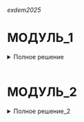 *exdem2025*
###
# МОДУЛЬ_1

<details>
<summary> Полное решение </summary>

<br/>

<details>
<summary>Установка/предустановка необходимых пакетов</summary>

 1.Нужно поставить галочку в "Система управления NetworkManager" в категории "Система управления сетевыми интерфейсами" для работы с утилитой "nmcli"
 <p align="center">
  <img width="1080" height="720" src="https://github.com/HatKodGor/exdem2025/blob/main/2.png"
<p\>
<p align="center"><strong>NM</strong></p>

2. В ALT Linux Server/JeOS(если необходимо и будет возможность устанавливать пакеты)
  -  apt-get update - обновление репозиториев пакетов
  -  apt-get install nano - текстовый редактор
  -  apt-get install NetworkManager-tui NetworkManager-cli - работа с сетевыми интерфейсами

<br/>


</details>

<br/>

### Содержание

1. **[Произведите базовую настройку устройств](https://github.com/HatKodGor/exdem2025/blob/main/README.md#%D0%BF%D1%80%D0%BE%D0%B8%D0%B7%D0%B2%D0%B5%D0%B4%D0%B8%D1%82%D0%B5-%D0%B1%D0%B0%D0%B7%D0%BE%D0%B2%D1%83%D1%8E-%D0%BD%D0%B0%D1%81%D1%82%D1%80%D0%BE%D0%B9%D0%BA%D1%83-%D1%83%D1%81%D1%82%D1%80%D0%BE%D0%B9%D1%81%D1%82%D0%B2)**

2. **[Настройка ISP](https://github.com/HatKodGor/exdem2025?tab=readme-ov-file#%D0%B7%D0%B0%D0%B4%D0%B0%D0%BD%D0%B8%D0%B5-2)**
  
3. **[Создание локальных учетных записей](https://github.com/HatKodGor/exdem2025?tab=readme-ov-file#%D0%B7%D0%B0%D0%B4%D0%B0%D0%BD%D0%B8%D0%B5-3)**
  
4. **[Настройте на интерфейсе HQ-RTR в сторону офиса HQ виртуальный коммутатор](https://github.com/HatKodGor/exdem2025/blob/main/README.md#%D0%B7%D0%B0%D0%B4%D0%B0%D0%BD%D0%B8%D0%B5-4)**
   
5. **[Настройка безопасного удаленного доступа на серверах HQ-SRV и BR-SRV](https://github.com/HatKodGor/exdem2025/blob/main/README.md#%D0%B7%D0%B0%D0%B4%D0%B0%D0%BD%D0%B8%D0%B5-5)**
  
6. **[Между офисами HQ и BR необходимо сконфигурировать IP-туннель](https://github.com/HatKodGor/exdem2025/blob/main/README.md#6-%D0%BD%D0%B0%D1%81%D1%82%D1%80%D0%BE%D0%B9%D0%BA%D0%B0-ip-%D1%82%D1%83%D0%BD%D0%BD%D0%B5%D0%BB%D1%8F-%D0%BC%D0%B5%D0%B6%D0%B4%D1%83-%D0%BE%D1%84%D0%B8%D1%81%D0%B0%D0%BC%D0%B8)**

7. **[Обеспечьте динамическую маршрутизацию](https://github.com/HatKodGor/exdem2025?tab=readme-ov-file#%D0%B7%D0%B0%D0%B4%D0%B0%D0%BD%D0%B8%D0%B5-7)**

8. **[Настройка динамической трансляции адресов](https://github.com/HatKodGor/exdem2025?tab=readme-ov-file#%D0%B7%D0%B0%D0%B4%D0%B0%D0%BD%D0%B8%D0%B5-8)**

9. **[Настройка протокола динамической конфигурации хостов](https://github.com/HatKodGor/exdem2025?tab=readme-ov-file#%D0%B7%D0%B0%D0%B4%D0%B0%D0%BD%D0%B8%D0%B5-9)**

10. **[Настройка DNS для офисов HQ и BR](https://github.com/HatKodGor/exdem2025?tab=readme-ov-file#%D0%B7%D0%B0%D0%B4%D0%B0%D0%BD%D0%B8%D0%B5-10)**

11. **[Настройте часовой пояс на всех устройствах, согласно месту проведения экзамена](https://github.com/HatKodGor/exdem2025?tab=readme-ov-file#%D0%B7%D0%B0%D0%B4%D0%B0%D0%BD%D0%B8%D0%B5-11)**

<br/>

<p align="center">
  <img width="450" height="600" src="https://github.com/user-attachments/assets/8ee209f5-6fed-4f03-bbe3-e202155957b3"
<p\>
<p align="center"><strong>Топология</strong></p>

<br/>

## Задание 1

### Произведите базовую настройку устройств

- Настройте имена устройств согласно топологии. Используйте полное доменное имя

- На всех устройствах необходимо сконфигурировать IPv4

- IP-адрес должен быть из приватного диапазона, в случае, если сеть локальная, согласно RFC1918

- Локальная сеть в сторону HQ-SRV(VLAN100) должна вмещать не более 64 адресов

- Локальная сеть в сторону HQ-CLI(VLAN200) должна вмещать не более 16 адресов

- Локальная сеть в сторону BR-SRV должна вмещать не более 32 адресов

- Локальная сеть для управления(VLAN999) должна вмещать не более 8 адресов

- Сведения об адресах занесите в отчёт, в качестве примера используйте Таблицу 3

<br/>

<details>
<summary>Решение</summary>
<br/>

**Полное доменное имя можно посмотреть в таблице для [Задания 10](https://github.com/damh66/demo2025/tree/main/module1#%D0%B7%D0%B0%D0%B4%D0%B0%D0%BD%D0%B8%D0%B5-10)**

<br/>

#### Настройка имен устройств на ALT Linux
```yml
hostnamectl set-hostname <FQDN>; exec bash
```
> FQDN (Fully Qualified Domain Name) - полное доменное имя
> 
> `exec bash` - обновление оболочки

<br/>

#### Настройка имен устройств на EcoRouter

Переходим в режим конфигурации и прописываем следующее:
```yml
hostname <name>
```
> `<name>` - желаемое имя устройства

<br/>

<table align="center">
  <tr>
    <td align="center">Сеть</td>
    <td align="center">Адрес подсети</td>
    <td align="center">Пул-адресов</td>
  </tr>
  <tr>
    <td align="center">SRV-Net (VLAN 100)</td>
    <td align="center">192.168.0.0/26</td>
    <td align="center">192.168.0.1 - 192.168.0.62</td>
  </tr>
  <tr>
    <td align="center">CLI-Net (VLAN 200)</td>
    <td align="center">192.168.1.0/28</td>
    <td align="center">192.168.1.65 - 192.168.1.78</td>
  </tr>
  <tr>
    <td align="center">BR-Net</td>
    <td align="center">192.168.2.0/27</td>
    <td align="center">192.168.2.1 - 192.168.2.30</td>
  </tr>
  <tr>
    <td align="center">MGMT (VLAN 999)</td>
    <td align="center">192.168.99.0/29</td>
    <td align="center">192.168.99.1 - 192.168.99.6</td>
  </tr>
  <tr>
    <td align="center">ISP-HQ</td>
    <td align="center">172.16.4.0/28</td>
    <td align="center">172.16.4.1 - 172.16.4.14</td>
  </tr>
  <tr>
    <td align="center">ISP-BR</td>
    <td align="center">172.16.5.0/28</td>
    <td align="center">172.16.5.1 - 172.16.5.14</td>
  </tr>
</table>
<p align="center"><strong>Таблица подсетей</strong></p>

<br/>

- **Пример таблицы адресации:**

  | Имя Устройства | IPv4                    | Интерфейс      | NIC     | Шлюз        |
  |----------------|-------------------------|----------------|---------|-------------|
  | ISP            | NAT (inet)              | ens33          | Internet|             |
  |                | 172.16.4.14/28          | ens34          | ISP_HQ  |             |
  |                | 172.16.5.14/28          | ens35          | ISP_BR  |             |
  |________________|_________________________|________________|_________|_____________|
  | HQ-RTR         | 172.16.4.1/28           | toISP(ge0)     | ISP_HQ  | 172.16.4.14 |
  |                | 192.168.0.81/29         | vl999          |         |             |
  |                | 192.168.0.62/26         | vl100(ge1)     |         |             |
  |                | 192.168.1.78/28         | vl200(ge1)     | HQ_NET  |             |
  |                | 172.16.0.1/30           | GRE            | TUN     |             |
  |________________|_________________________|________________|_________|_____________|
  | HQ-SRV         | 192.168.0.2/26          | ens34.100@ens34| SRV_NET | 192.168.0.62|
  |________________|_________________________|________________|_________|_____________|
  | HQ-CLI         | 192.168.1.65/28 (DHCP)  | ens34.200@ens34| CLI_NET | 192.168.1.78|
  |________________|_________________________|________________|_________|_____________|
  | BR-RTR         | 172.16.5.1/28           | toISP(ge0)     | ISP_BR  | 172.16.5.14 |
  |                | 192.168.2.1/27          | toBRS_RV(ge1)  | BR_NET  |             |
  |                | 172.16.0.2/30           | GRE            | TUN     |             |
  |________________|_________________________|________________|_________|_____________|
  | BR-SRV         | 192.168.2.2/27          | ens34          | BR_NET  | 192.168.2.1 |

> Адресация для **ISP** взята из следующего задания

<br/>

#### Наcтройка IP-адресации на **HQ-SRV**, **BR-SRV**, **HQ-CLI** (настройка IP-адресации на **ISP** проводится в [следующем задании](https://github.com/damh66/demo2025/tree/main/module1#%D0%B7%D0%B0%D0%B4%D0%B0%D0%BD%D0%B8%D0%B5-2))

(в основном ip-адреса для HQ-SRV/CLI и BR-SRV настраиваются на самом vlan)

Приводим файлы **`options`**, **`ipv4address`**, **`ipv4route`** в директории **`/etc/net/ifaces/*имя интерфейса*/`** к следующему виду (более опционально для ISP)

```yml
BOOTPROTO=static
TYPE=eth
NM_CONTROLLED=no
DISABLED=no
CONFIG_IPV4=yes
```
> **`options`**

```yml
192.168.*.*/* (пример)
```
> **'ipv4address'**

```yml
default via 192.168.*.*/* (пример)
```
> **'ipv4route'**


<br/>

#### Настройка IP-адресации на EcoRouter

Настраиваем интерфейс на **HQ-RTR**, который смотрит в сторону **ISP**:

- Создаем логический интерфейс:
```yml
interface toISP
  ip address 172.16.4.2/28
```

- Настраиваем физический порт:
```yml
port ge0
  service-instance ge0/toISP
    encapsulation untagged
```

- Объединеняем порт с интерфейсом:
```yml
interface toISP
  connect port ge0 service-instance ge0/toISP
```

<br/>

Настраиваем интерфейсы на **HQ-RTR**, которые смотрят в сторону **HQ-SRV** и **HQ-CLI** (с разделением на VLAN):

- Создаем два интерфейса:
```yml
interface vl.100
  description "to hq-srv"
  ip address 192.168.0.62/26
!
interface vl.200
  description "to hq-cli"
  ip address 192.168.1.78/28
```

- Настраиваем порт:
```yml
port ge1
  service-instance vl.100
    encapsulation dot1q 100
    rewrite pop 1
  service-instance vl.200
    encapsulation dot1q 200
    rewrite pop 1
```

- Объединяем порт с интерфейсами:
```yml
interface vl.100
  connect port ge1 service-instance vl.100
!
interface vl.200
  connect port ge1 service-instance vl.200
```

<br/>

#### Адресация на BR-RTR (без разделения на VLAN) настраивается аналогично примеру выше в сторону ISP

<br/>

#### Добавление маршрута по умолчанию в EcoRouter (HQ-RTR; BR-RTR)

Прописываем следующее:
```yml
ip route 0.0.0.0/0 172.16.4.14 - HQ-RTR
ip route 0.0.0.0/0 172.16.5.14 - BR-RTR
```

</details>

<br/>


## Задание 2

### Настройка ISP

- Настройте адресацию на интерфейсах:

  - Интерфейс, подключенный к магистральному провайдеру, получает адрес по DHCP

  - Настройте маршруты по умолчанию там, где это необходимо

  - Интерфейс, к которому подключен HQ-RTR, подключен к сети 172.16.4.0/28

  - Интерфейс, к которому подключен BR-RTR, подключен к сети 172.16.5.0/28

  - На ISP настройте динамическую сетевую трансляцию в сторону HQ-RTR и BR-RTR для доступа к сети Интернет

<br/>

<details>
<summary>Решение</summary>
<br/>

#### Настройка интерфейса, который получает IP-адрес по DHCP
При первом входе в систему должно быть уже предустановлено, на всякий:
<details>
Файл **`options`** (в директории интерфейса"cd /etc/net/ifaces") приводим к следующему виду:
 
```yml
BOOTPROTO=dhcp
TYPE=eth
DISABLED=no
CONFIG_IPV4=yes
```
> **`BOOTPROTO=dhcp`** - заменили статический способ настройки адреса на динамическое получение

</details>

<br/>

#### Настройка маршрута по умолчанию

Прописываем шлюз по умолчанию:
```yml
default via *адрес шлюза*
```
>**ipv4route**

<br/>

#### Настройка интерфейсов, смотрящих в сторону HQ-RTR и BR-RTR происходит аналогично настройке в [Задании 1](https://github.com/HatKodGor/exdem2025?tab=readme-ov-file#%D0%B7%D0%B0%D0%B4%D0%B0%D0%BD%D0%B8%D0%B5-1)
>**'options' - HQ-RTR/BR-RTR**
<details>
 
 ```yml
 BOOTPROTO=static
 TYPE=eth
 NM_CONTROLLED=no
 DISABLED=no
 CONFIG_IPV4=yes
 ```
</details>

<br/>

>**'ipv4address'**
<details>

 ```yml
172.16.4.14/28 - HQ-RTR
172.16.5.14/28 - BR-RTR
```
</details>

<br/>

#### Включение маршрутизации

В файле **`/etc/net/sysctl.conf`** изменяем строку:
```yml
net.ipv4.ip_forward = 1
```

<br/>

Изменения в файле **`sysctl.conf`** применяем следующей командой:
```yml
sysctl -p /etc/sysctl.conf
```

</details>

<br/>

## Задание 3

### Создание локальных учетных записей

- Создайте пользователя sshuser на серверах HQ-SRV и BR-SRV

  - Пароль пользователя sshuser с паролем P@ssw0rd

  - Идентификатор пользователя 1010

  - Пользователь sshuser должен иметь возможность запускать sudo без дополнительной аутентификации.

- Создайте пользователя net_admin на маршрутизаторах HQ-RTR и BR-RTR

  - Пароль пользователя net_admin с паролем P@$$word

  - При настройке на EcoRouter пользователь net_admin должен обладать максимальными привилегиями

  - При настройке ОС на базе Linux, запускать sudo без дополнительной аутентификации

<br/>

<details>
<summary>Решение</summary>
<br/>

#### Создание пользователя `sshuser` на серверах
(чтобы всё получилось нужно пользователю root дать доступ к sudo "nano cd /etc/sudoers" nano - по желанию) нужно расскомментировать текст, то где белый текст в левой стороне изначально стоит "#" его нужно убрать
<p align="center">
  <img  src="https://github.com/HatKodGor/exdem2025/blob/main/3.png">
<p\>

Создаем самого пользователя(мы находимся под пользователем root):
```yml
sudo useradd sshuser -u 1010
```
> опция **`-u`** позволяет указать идентификатор пользователя сразу при создании

<br/>

Задаем пароль:
```yml
sudo passwd sshuser
```

<br/>

Добавляем в группу **wheel**:
```yml
sudo usermod -aG wheel sshuser
```

<br/>

Добавляем строку в **`/etc/sudoers`**:
```yml
sshuser ALL=(ALL) NOPASSWD:ALL
```
> Позволяет запускать **sudo** без аутентификации 

<br/>

#### Создание пользователя `net_admin` на Ecorouter

Создаем самого пользователя:
```yml
(config)username net_admin
```

<br/>

Задаем пароль:
```yml
(config-user)password P@ssw0rd
```

<br/>

Присваиваем привилегии администратора:
```yml
(config-user)role admin
```


</details>

## Задание 4

### Настройте на интерфейсе HQ-RTR в сторону офиса HQ виртуальный коммутатор

- Сервер HQ-SRV должен находиться в ID VLAN 100
- Клиент HQ-CLI в ID VLAN 200
- Создайте подсеть управления с ID VLAN 999
- Основные сведения о настройке коммутатора и выбора реализации разделения на VLAN занесите в отчёт

<br/>

<details>
<summary>Решение</summary>
#### Настройка VLAN для серверов и клиентов


- **VLAN 100 для HQ-SRV:**
  - **На HQ-RTR:**
    ```yuml
    int vl.100
    ip add 192.168.0.62/26
    port ge1
    service-instance vl.100
    encapsulation dot1q 100
    rewrite pop 1
    connect ip interface vl.100
    ```
    - **На HQ-SRV:**
    ```yuml
    nmcli con add type vlan con-name ens34.100 ifname ens34.100 dev ens34 id 100 ip4 192.168.0.2/26 gw4 192.168.0.62
    ```
    
- **VLAN 200 для HQ-CLI:**
  - **На HQ-RTR:**
    ```yuml
    int vl.200
    ip add 192.168.1.78/28
    port ge1
    service-instance vl.200
    encapsulation dot1q 200
    rewrite pop 1
    connect ip interface vl.200
    ex
    wr mem
    ```
    **На HQ-CLI:**
    ``` yuml
    nmcli con add type vlan con-name ens34.200 ifname ens34.200 dev ens34 id 200 ip4 192.168.1.65/28 gw4 192.168.1.78
    ```

    

> **Отчёт:** Сведения по настройке коммутатора и выбору реализации разделения на VLAN занесите в отчёт.

</details>

<br/>

## Задание 5

### Настройка безопасного удаленного доступа на серверах HQ-SRV и BR-SRV

- Для подключения используйте порт 2024
- Разрешите подключения только пользователю sshuser
- Ограничьте количество попыток входа до двух
- Настройте баннер «Authorized access only»

<br/>

<details>
<summary>Решение</summary>
<br/>

Приводим указанные строки в файле **`/etc/openssh/sshd_config`** к следующим значениям (всё должно быть незакомментировано):
```yml
Port 2024
MaxAuthTries 2
PasswordAuthentication yes
Banner /etc/openssh/bannermotd
AllowUsers  sshuser
```
> В параметре **AllowUsers** вместо пробела используется **`Tab`**

<br/>

Создаем файл **`bannermotd`**:
```yml
----------------------
Authorized access only
----------------------
```

<br/>

Перезагружаем службу:
```yml
systemctl restart sshd
```

</details>

<br/>

## Задание 6

### Между офисами HQ и BR необходимо сконфигурировать IP-туннель

- Сведения о туннеле занесите в отчёт

- На выбор технологии GRE или IP in IP

<br/>

<details>
<summary>Решение</summary>
<br/>


Не забудьте чекнуть прописаны ли статические маршруты ip route на роутерах

- **На HQ-RTR:**
  ```yuml
  Interface tunnel.1
  Ip add 172.16.0.1/30
  Ip mtu 1400  
  ip ospf network broadcast  
  ip ospf mtu-ignore  
  Ip tunnel 172.16.4.1 172.16.5.1 mode gre  
  end  
  wr mem  
  Conf t
  Router ospf 1
  Ospf router-id  172.16.0.1
  network 172.16.0.0 0.0.0.3 area 0
  network 192.168.0.0 0.0.0.63 area 0
  network 192.168.1.78 0.0.0.15 area 0
  passive-interface default
  no passive-interface tunnel.1
  ```
- **На BR-RTR:**
  ```yuml
  Interface tunnel.1
  Ip add 172.16.0.2/30
  Ip mtu 1400
  ip ospf mtu-ignore
  ip ospf network broadcast
  Ip tunnel 172.16.5.1 172.16.4.1 mode gre
  end
  Conf t
  Router ospf 1
  Ospf router-id 172.16.0.2
  Network 172.16.0.0 0.0.0.3 area 0
  Network 192.168.2.0 0.0.0.31 area 0
  Passive-interface default
  no passive-interface tunnel.1
  end
  wr mem
  ```

</details>

<br/>

## Задание 7

### Динамическая маршрутизация

● Разрешите выбранный протокол только на интерфейсах в ip туннеле

● Маршрутизаторы должны делиться маршрутами только друг с другом

● Обеспечьте защиту выбранного протокола посредством парольной защиты

● Сведения о настройке и защите протокола занесите в отчёт

<details>
<summary>Решение</summary>
- **Цель:** Обеспечить доступ ресурсов одного офиса к другому посредством протокола link-state (например, OSPF).

- **Настройка аутентификации OSPF на EcoRouter:**

  **На HQ-RTR:**
  ```yuml
  router ospf 1
    area 0 authentication
  interface tunnel.1
    ip ospf authentication-key ecorouter
  wr mem
  ```

  **На BR-RTR:**
  ```yuml
  router ospf 1
    area 0 authentication ex
  interface tunnel.1
    ip ospf authentication-key ecorouter
  wr mem
  ```

> **Отчёт:** Занесите сведения о настройке и защите протокола в отчёт.

---
</details>

<br/>

## Задание 8

### Динамическая трансляция адресов (NAT) 

● Настройте динамическую трансляцию адресов для обоих офисов.

● Все устройства в офисах должны иметь доступ к сети Интернет

<details>
<summary>Решение</summary>
 
- **На HQ-RTR:**
  ```yuml
  conf t
  ip nat pool nat1 192.168.0.1-192.168.0.254
  ip nat source dynamic inside-to-outside pool nat1 overload interface ISP
  ip nat pool nat2 192.168.1.65-192.168.1.79
  ip nat source dynamic inside-to-outside pool nat2 overload interface ISP

 - **На BR-RTR:**
  ```yuml
  conf t
  ip nat pool nat3 192.168.2.2-192.168.2.31
  ip nat source dynamic inside-to-outside pool nat3 overload interface ISP
  ```

#### Создание подсети управления (VLAN 999)

- **На HQ-RTR:**
  ```yuml
  int vl999
  ip add 192.168.0.81/29
  port ge1
  service-instance toSW
  encapsulation untagged
  connect port te1 service-instance toSW
  end
  wr mem
  ```
  - **На HQ-RTR:**
  ```yuml
  conf t
  int ISP
  ip nat outside
  ex
  int vl999
  ip nat inside
  ```
  - **На BR-RTR:**
  ```yuml
  conf t
  int ISP
  ip nat outside
  ex
  int SRV
  ip nat inside
  ```
  

- **Настройка шлюзов на серверах:**
  - **HQ-SRV:** Шлюз – `192.168.0.1/26`
  - **BR-SRV:** Шлюз – `192.168.2.1/27`

---
</details>

<br/>

## Задание 9

### Настройка DHCP-сервера

● Настройте нужную подсеть

● Для офиса HQ в качестве сервера DHCP выступает маршрутизатор HQ-RTR.

● Клиентом является машина HQ-CLI.

● Исключите из выдачи адрес маршрутизатора

● Адрес шлюза по умолчанию – адрес маршрутизатора HQ-RTR.

● Адрес DNS-сервера для машины HQ-CLI – адрес сервера HQ-SRV.

● DNS-суффикс для офисов HQ – au-team.irpo

● Сведения о настройке протокола занесите в отчёт

<details>
 <summary>Решение</summary>
 
- **Для офиса HQ (на HQ-RTR):**
  ```yuml
  en
  conf t
  ip pool dhcpHQ 192.168.1.65-192.168.1.79
  dhcp-server 1
  pool dhcpHQ 1
  domain-name au-team.irpo
  mask 255.255.255.240  
  dns 192.168.0.2    
  gateway 192.168.1.78    
  end  
  wr mem
  ```
- **Клиентом является HQ-CLI (на hq-rtr) :**  
  ```yuml
  conf t
  interface vl.200
  dhcp-server 1
  ```
  </details>
<br/>

## Задание 10
### Настройка DNS для офисов HQ и BR.

● Основной DNS-сервер реализован на HQ-SRV.

● Сервер должен обеспечивать разрешение имён в сетевые адреса устройств и обратно в соответствии с таблицей 2

● В качестве DNS сервера пересылки используйте любой общедоступный DNS сервер

<details>
 <summary>Решение</summary>
 
- **Установка и базовая настройка:**
  ```yuml
  apt-get install -y bind 
  chattr -f +i /etc/resolv.conf
  nano /etc/bind/options.conf
  ```

  ![bind1.png](https://github.com/HatKodGor/exdem2025/blob/main/4.png)
  ![bind2.png](https://github.com/HatKodGor/exdem2025/blob/main/5.png)

  ```yuml
  nano local.conf
  ```
  ![bind3.png](https://github.com/HatKodGor/exdem2025/blob/main/6.png)

  ```yuml
  nano /etc/bind/zone/au-team.irpo.db
  ```
  ![name1.png](https://github.com/HatKodGor/exdem2025/blob/main/7.png)
  
```yuml
nano /etc/bind/zone/168.192.zone
```
![name2.png](https://github.com/HatKodGor/exdem2025/blob/main/8.png)

```yuml
  chown -R root /etc/bind/zone
  chmod 750 /etc/bind/*
  chmod 750 /etc/bind/zone/*
  systemctl restart bind
```
Если выдаёт что нужно смотреть bind.service, то ставьте вместо 750 значение 777

Проверить зоны можно командой (название домена)-checkzone -z

Для полной работоспособности на HQ-CLI нужно установить в качестве dns севрера HQ-SRV:

```bash
  nano /etc/resolv.conf
  ```
![name2.png](https://github.com/HatKodGor/exdem2025/blob/main/9.png)

</details>

<br/>

## Задание 11

### Настройте часовой пояс на всех устройствах, согласно месту проведения экзамена.

<details>

 <summary>Решение</summary> 

```yuml
  timedatectl set-timezone Europe/Moscow - alt linux
  ntp timezone +5 utc  - Ecorouter
  ```
</details>

</details>

<br/>

###
# МОДУЛЬ_2

<details>
 <summary> Полное решение_2 </summary>

### Содержание

1. **[Настройте доменный контроллер Samba на машине BR-SRV]**
    
2. **[Сконфигурируйте файловое хранилище]**

3. **[Настройте службу сетевого времени на базе сервиса chrony]**

4. **[Сконфигурируйте ansible на сервере BR-SRV]**

5. **[Развертывание приложений в Docker на сервере BR-SRV]**

6. **[На маршрутизаторах сконфигурируйте статическую трансляцию портов]**

7. **[Запустите сервис moodle на сервере HQ-SRV]**
<br/>

<br/>


## Задание 1

### Настройте доменный контроллер Samba на машине BR-SRV

- Создайте 5 пользователей для офиса HQ: имена пользователей фомата user№.hq. Создайте группу hq, введите в эту группу созданных пользователей

- Введите в домен машину HQ-CLI

- Пользователи группы hq имеют право аутентифицироваться на клиентском ПК

- Пользователи группы hq должны иметь возможность повышать привилегии для выполнения ограниченного набора команд: cat, grep, id. Запускать другие команды с повышенными привилегиями пользователи не имеют права

- Выполните импорт пользователей из файла users.csv. Файл будет располагаться н авиртуальной машине BR-SRV в папке /opt

<br/>

<details>
<summary>Не решено</summary>
<br/>

### 1. Доменный контроллер Samba

#### Подготовка сервера
  ```yuml
  выставляем 192.168.0.2 в качестве нашего днс сервера на линке в nmtui
  нужно установить пакет samba и samba-dc ("apt-get install samba samba-dc")
  Нужно также чекать что на hq-srv, что на br-srv файл /etc/resolv.conf (бывает слетает настройка, хз как лечится)
  ```
![настройка dns](https://github.com/HatKodGor/exdem2025/blob/main/11.png)


#### Создание домена через `Samba DC`

- Удалите старый файл конфигурации:
  ```yuml
  Создание резервных копий файлов  
  Переименуйте файл /etc/smb.conf, он будет создан позднее в процессе выполнения команды samba-tool.  
  cp /etc/samba/smb.conf /etc/samba/smb.conf.back  
  Создайте резервную копию используемого по умолчанию конфигурационного файла kerberos:  
  cp /etc/krb5.conf /etc/krb5.conf.back  
  ```
## Конфигурирование сервера с помощью утилиты samba-tool
  ```yuml
  Файла /etc/samba/smb.conf быть не должно, он сам создаст.  
  rm /etc/samba/smb.conf  
  samba-tool domain provision --use-rfc2307 --interactive
  ```
  ![named1.png](https://github.com/HatKodGor/exdem2025/blob/main/12.png)

#### Удаление использования службы dns
  ```yuml
  systemctl stop samba  
  Подчищаем, всё где могут храниться наши записи  
  sudo rm -rf /var/lib/samba/private/dns_update_cache  
  sudo rm -rf /var/lib/samba/private/dns_update_list  
  sudo rm -rf /var/lib/samba/private/dns  
  sudo rm -rf /var/lib/samba/private/dns.keytab  
  Добавляем в файл /etc/smb.conf следующее  
  ```
  ![named2.png](https://github.com/HatKodGor/exdem2025/blob/main/10.png)

  ```нгьд
  Запустите и добавьте в автозагрузку службы samba и named:  
  systemctl enable samba --now  
  systemctl status samba  
  Проверка созданного домена с помощью команды samba-tool domain info au-team.irpo: 
  ```

  ![named2.png](https://github.com/dizzamer/DEMO2025/blob/main/samba-tool.png)


</details>

<br/>
 
</details>
